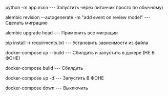 python -m app.main  --- Запустить через питончик просто по обычному)

alembic revision --autogenerate -m "add event on review model" --- Сделать миграцию

alembic upgrade head  --- Применить все миграции

pip install -r requirments.txt  --- Установить зависимости из файла


docker-compose up --build  --- Сбилдить и запустить в докере (НЕ В ФОНЕ)

docker-compose build --- Сбилдить

docker-compose up -d --- Запустить В ФОНЕ


docker-compose down  --- Выключить